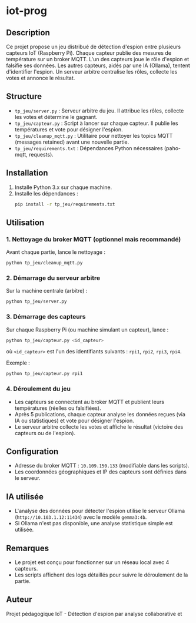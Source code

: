 # iot-prog

## Description

Ce projet propose un jeu distribué de détection d'espion entre plusieurs capteurs IoT (Raspberry Pi). Chaque capteur publie des mesures de température sur un broker MQTT. L'un des capteurs joue le rôle d'espion et falsifie ses données. Les autres capteurs, aidés par une IA (Ollama), tentent d'identifier l'espion. Un serveur arbitre centralise les rôles, collecte les votes et annonce le résultat.

## Structure

- `tp_jeu/server.py` : Serveur arbitre du jeu. Il attribue les rôles, collecte les votes et détermine le gagnant.
- `tp_jeu/capteur.py` : Script à lancer sur chaque capteur. Il publie les températures et vote pour désigner l'espion.
- `tp_jeu/cleanup_mqtt.py` : Utilitaire pour nettoyer les topics MQTT (messages retained) avant une nouvelle partie.
- `tp_jeu/requirements.txt` : Dépendances Python nécessaires (paho-mqtt, requests).

## Installation

1. Installe Python 3.x sur chaque machine.
2. Installe les dépendances :
   ```sh
   pip install -r tp_jeu/requirements.txt
   ```

## Utilisation

### 1. Nettoyage du broker MQTT (optionnel mais recommandé)

Avant chaque partie, lance le nettoyage :
```sh
python tp_jeu/cleanup_mqtt.py
```

### 2. Démarrage du serveur arbitre

Sur la machine centrale (arbitre) :
```sh
python tp_jeu/server.py
```

### 3. Démarrage des capteurs

Sur chaque Raspberry Pi (ou machine simulant un capteur), lance :
```sh
python tp_jeu/capteur.py <id_capteur>
```
où `<id_capteur>` est l'un des identifiants suivants : `rpi1`, `rpi2`, `rpi3`, `rpi4`.

Exemple :
```sh
python tp_jeu/capteur.py rpi1
```

### 4. Déroulement du jeu

- Les capteurs se connectent au broker MQTT et publient leurs températures (réelles ou falsifiées).
- Après 5 publications, chaque capteur analyse les données reçues (via IA ou statistiques) et vote pour désigner l'espion.
- Le serveur arbitre collecte les votes et affiche le résultat (victoire des capteurs ou de l'espion).

## Configuration

- Adresse du broker MQTT : `10.109.150.133` (modifiable dans les scripts).
- Les coordonnées géographiques et IP des capteurs sont définies dans le serveur.

## IA utilisée

- L'analyse des données pour détecter l'espion utilise le serveur Ollama (`http://10.103.1.12:11434`) avec le modèle `gemma3:4b`.
- Si Ollama n'est pas disponible, une analyse statistique simple est utilisée.

## Remarques

- Le projet est conçu pour fonctionner sur un réseau local avec 4 capteurs.
- Les scripts affichent des logs détaillés pour suivre le déroulement de la partie.

## Auteur

Projet pédagogique IoT - Détection d'espion par analyse collaborative et